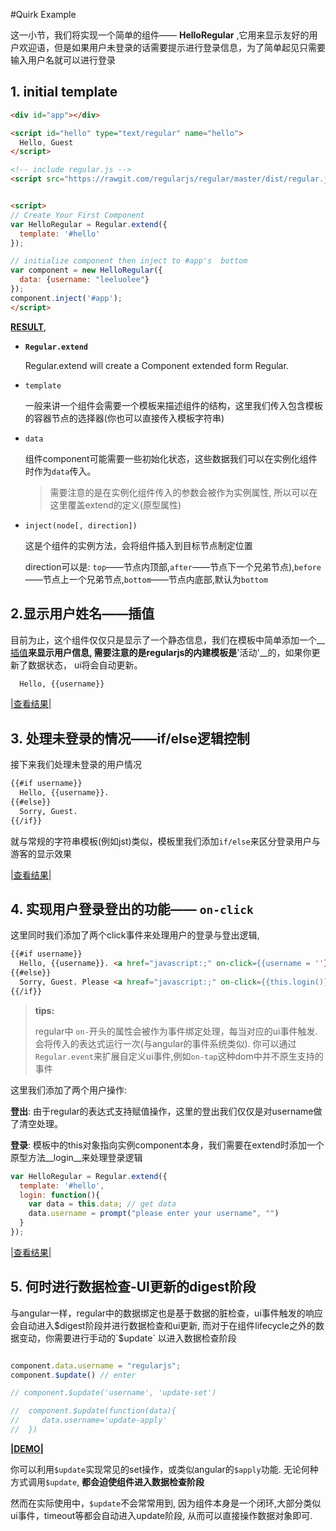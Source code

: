 
#Quirk Example

这一小节，我们将实现一个简单的组件—— __HelloRegular__ ,它用来显示友好的用户欢迎语，但是如果用户未登录的话需要提示进行登录信息，为了简单起见只需要输入用户名就可以进行登录


## 1. initial template

```html
<div id="app"></div>

<script id="hello" type="text/regular" name="hello">
  Hello, Guest
</script>

<!-- include regular.js -->
<script src="https://rawgit.com/regularjs/regular/master/dist/regular.js"></script>


<script>
// Create Your First Component
var HelloRegular = Regular.extend({
  template: '#hello'
});

// initialize component then inject to #app's  bottom
var component = new HelloRegular({
  data: {username: "leeluolee"}
});
component.inject('#app'); 
</script>

```

[__RESULT__](http://fiddle.jshell.net/leeluolee/C2Gh9/1/), 


* __`Regular.extend`__

  Regular.extend will create a Component extended form Regular. 

* `template`

  一般来讲一个组件会需要一个模板来描述组件的结构，这里我们传入包含模板的容器节点的选择器(你也可以直接传入模板字符串)


* `data`
  
  组件component可能需要一些初始化状态，这些数据我们可以在实例化组件时作为`data`传入。

  > 需要注意的是在实例化组件传入的参数会被作为实例属性, 所以可以在这里覆盖extend的定义(原型属性)


* `inject(node[, direction])`

  这是个组件的实例方法，会将组件插入到目标节点制定位置

  direction可以是: `top`——节点内顶部,`after`——节点下一个兄弟节点),`before`——节点上一个兄弟节点,`bottom`——节点内底部,默认为`bottom`



<!-- 1. 模板容器(`#hello`)  
2. script引入regular.js  
3. `Regular.extend`派生组件
4. 初始化节点并插入inject到指定位置(这里是插入到容器节点`#app`)
 -->




## 2.显示用户姓名——插值

目前为止，这个组件仅仅只是显示了一个静态信息，我们在模板中简单添加一个__[插值](sytax/inteplation.md)__来显示用户信息, 需要注意的是regularjs的内建模板是__'活动'__的，如果你更新了数据状态， ui将会自动更新。

```html
  Hello, {{username}}
```

[ |查看结果| ](http://fiddle.jshell.net/leeluolee/C2Gh9/2/)

## 3. 处理未登录的情况——if/else逻辑控制

接下来我们处理未登录的用户情况


```xml
{{#if username}}
  Hello, {{username}}.
{{#else}}
  Sorry, Guest.
{{/if}}
```

就与常规的字符串模板(例如jst)类似，模板里我们添加`if/else`来区分登录用户与游客的显示效果

[|查看结果|](http://fiddle.jshell.net/leeluolee/C2Gh9/3/)



## 4. 实现用户登录登出的功能—— `on-click`

这里同时我们添加了两个click事件来处理用户的登录与登出逻辑,

```html
{{#if username}}
  Hello, {{username}}. <a href="javascript:;" on-click={{username = ''}}>Logout</a>
{{#else}}
  Sorry, Guest. Please <a hreaf="javascript:;" on-click={{this.login()}}>Login</a>
{{/if}}

```


> __tips:__ 
>
> regular中 `on-`开头的属性会被作为事件绑定处理，每当对应的ui事件触发. 会将传入的表达式运行一次(与angular的事件系统类似). 你可以通过`Regular.event`来扩展自定义ui事件,例如`on-tap`这种dom中并不原生支持的事件


这里我们添加了两个用户操作:

__登出__: 由于regular的表达式支持赋值操作，这里的登出我们仅仅是对username做了清空处理。

__登录__: 模板中的this对象指向实例component本身，我们需要在extend时添加一个原型方法__login__来处理登录逻辑


```javascript
var HelloRegular = Regular.extend({
  template: '#hello',
  login: function(){
    var data = this.data; // get data
    data.username = prompt("please enter your username", "")
  }
});

```

[|查看结果|](http://fiddle.jshell.net/leeluolee/C2Gh9/4/)



## 5. 何时进行数据检查-UI更新的digest阶段

与angular一样，regular中的数据绑定也是基于数据的脏检查，ui事件触发的响应会自动进入$digest阶段并进行数据检查和ui更新, 而对于在组件lifecycle之外的数据变动，你需要进行手动的`$update` 以进入数据检查阶段

```javascript

component.data.username = "regularjs";
component.$update() // enter

// component.$update('username', 'update-set')

//  component.$update(function(data){
//     data.username='update-apply'
//  })
```


__[|DEMO|](http://fiddle.jshell.net/leeluolee/C2Gh9/5/)__ 

你可以利用`$update`实现常见的set操作，或类似angular的`$apply`功能. 无论何种方式调用`$update`, __都会迫使组件进入数据检查阶段__


然而在实际使用中，`$update`不会常常用到, 因为组件本身是一个闭环,大部分类似ui事件，timeout等都会自动进入update阶段, 从而可以直接操作数据对象即可. 








